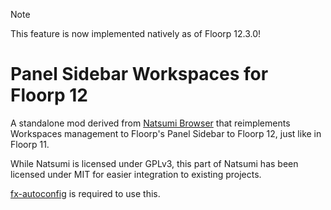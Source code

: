 > [!NOTE]
> This feature is now implemented natively as of Floorp 12.3.0!

# Panel Sidebar Workspaces for Floorp 12
A standalone mod derived from [Natsumi Browser](https://github.com/greeeen-dev/natsumi-browser) that reimplements
Workspaces management to Floorp's Panel Sidebar to Floorp 12, just like in Floorp 11.

While Natsumi is licensed under GPLv3, this part of Natsumi has been licensed under MIT for easier integration to
existing projects.

[fx-autoconfig](https://github.com/MrOtherGuy/fx-autoconfig) is required to use this.
